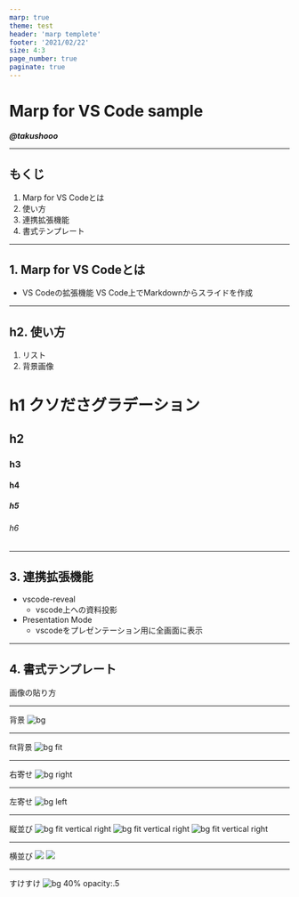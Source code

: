 ```yaml
---
marp: true
theme: test
header: 'marp templete'
footer: '2021/02/22'
size: 4:3
page_number: true
paginate: true
---
```

<!--
class: title
-->


# Marp for VS Code sample

***@takushooo***

---
<!--
class: slides
-->

## もくじ

1. Marp for VS Codeとは
2. 使い方
3. 連携拡張機能
4. 書式テンプレート

---

<!--
_backgroundColor: black
_color: white
-->

## 1. Marp for VS Codeとは

- VS Codeの拡張機能
  VS Code上でMarkdownからスライドを作成

---

## h2. 使い方
1. リスト
2. 背景画像

# h1 クソださグラデーション
## h2
### h3
#### h4
##### h5
###### h6

---

## 3. 連携拡張機能
<!--

-->
+ vscode-reveal
    + vscode上への資料投影
+ Presentation Mode
    + vscodeをプレゼンテーション用に全画面に表示

---
<!--
_class: slides_center
_footer: https://placehold.jp/400x400.png
-->
## 4. 書式テンプレート
画像の貼り方

---
<!--
bgで画像を背景に設定
-->
背景
![bg](https://placehold.jp/400x400.png)

---
<!--
bgで画像を背景に設定し、fitで画像のサイズを自動調整
-->
fit背景
![bg fit](https://placehold.jp/400x400.png)

---
<!--
rightで右寄せ
-->
右寄せ
![bg right](https://placehold.jp/400x400.png)

---
<!--
leftで左寄せ
-->
左寄せ
![bg left](https://placehold.jp/400x400.png)

---
<!--
画像を縦に並べる
-->
縦並び
![bg fit vertical right](https://placehold.jp/400x400.png)
![bg fit vertical right](https://placehold.jp/400x400.png)
![bg fit vertical right](https://placehold.jp/400x400.png)

---
<!--
画像を横に2枚並べたい時
-->
横並び
![](https://placehold.jp/400x400.png) ![](https://placehold.jp/400x400.png) 

---
<!--
画像のサイズを%で指定。透明度も設定
-->
すけすけ
![bg 40% opacity:.5](https://placehold.jp/400x400.png)
